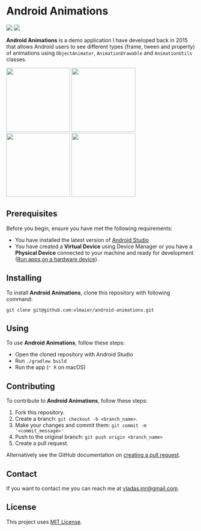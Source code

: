 # Android Animations

![](https://github.com/vlmaier/android-animations/actions/workflows/build.yml/badge.svg)
![](https://github.com/vlmaier/android-animations/actions/workflows/codeql.yml/badge.svg)

**Android Animations** is a demo application I have developed back in 2015 that allows Android users to
see different types (frame, tween and property) of animations using `ObjectAnimator`,
`AnimationDrawable` and `AnimationUtils` classes.

<p float="left">
  <img src="https://user-images.githubusercontent.com/18353152/209481500-817a94a7-c7f4-4ffe-9ffe-bd134bac943a.png" width="170"/>
  <img src="https://user-images.githubusercontent.com/18353152/209481496-9c29d3f7-537f-4416-aa3a-8fdf248fca2e.png" width="170"/>
  <img src="https://user-images.githubusercontent.com/18353152/209481493-699d7260-e634-4499-a259-29a4ee3522b1.png" width="170"/>
  <img src="https://user-images.githubusercontent.com/18353152/209481542-e80c88e1-7671-4125-9623-75457a2ca66c.png" width="170"/>
</p>

## Prerequisites

Before you begin, ensure you have met the following requirements:

- You have installed the latest version of [Android Studio](https://developer.android.com/studio)
- You have created a **Virtual Device** using Device Manager or you have a **Physical Device**
  connected to your machine and ready for
  development ([Run apps on a hardware device](https://developer.android.com/studio/run/device)).

## Installing

To install **Android Animations**, clone this repository with following command:

```shell
git clone git@github.com:vlmaier/android-animations.git
```

## Using

To use **Android Animations**, follow these steps:

- Open the cloned repository with Android Studio
- Run `./gradlew build`
- Run the app (`⌃ R` on macOS)

## Contributing

To contribute to **Android Animations**, follow these steps:

1. Fork this repository.
2. Create a branch: `git checkout -b <branch_name>`.
3. Make your changes and commit them: `git commit -m '<commit_message>'`
4. Push to the original branch: `git push origin <branch_name>`
5. Create a pull request.

Alternatively see the GitHub documentation
on [creating a pull request](https://help.github.com/en/github/collaborating-with-issues-and-pull-requests/creating-a-pull-request).

## Contact

If you want to contact me you can reach me at [vladas.mr@gmail.com](mailto:vladas.mr@gmail.com).

## License

This project uses [MIT License](LICENSE).

